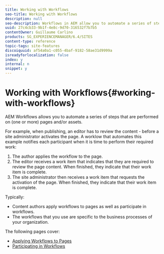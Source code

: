 ```yaml
---
title: Working with Workflows
seo-title: Working with Workflows
description: null
seo-description: Workflows in AEM allow you to automate a series of steps that are performed on a page or asset.
uuid: 27c4cb33-9b1f-4e8c-9d70-316532f7b7b5
contentOwner: Guillaume Carlino
products: SG_EXPERIENCEMANAGER/6.4/SITES
content-type: reference
topic-tags: site-features
discoiquuid: af54a0a1-c055-4baf-9182-58ae31d9999a
isreadyforlocalization: false
index: y
internal: n
snippet: y
---
```


# Working with Workflows{#working-with-workflows}

AEM Workflows allows you to automate a series of steps that are performed on (one or more) pages and/or assets.

For example, when publishing, an editor has to review the content - before a site administrator activates the page. A worklow that automates this example notifies each participant when it is time to perform their required work:

1. The author applies the workflow to the page.
1. The editor receives a work item that indicates that they are required to review the page content. When finished, they indicate that their work item is complete.
1. The site administrator then receives a work item that requests the activation of the page. When finished, they indicate that their work item is complete.

Typically:

* Content authors apply workflows to pages as well as participate in workflows.
* The workflows that you use are specific to the business processes of your organization.

The following pages cover:

* [Applying Workflows to Pages](../../authoring/using/workflows-applying.md)
* [Participating in Workflows](../../authoring/using/workflows-participating.md)

